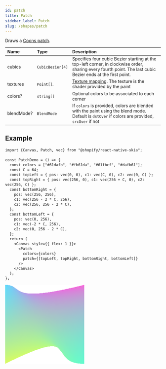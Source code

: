 ```yaml
---
id: patch
title: Patch
sidebar_label: Patch
slug: /shapes/patch
---
```


Draws a [Coons patch](https://en.wikipedia.org/wiki/Coons_patch).

| Name      | Type      |  Description                                                  |
|:----------|:----------|:--------------------------------------------------------------|
| cubics | `CubicBezier[4]` | Specifies four cubic Bezier starting at the top-left corner, in clockwise order, sharing every fourth point. The last cubic Bezier ends at the first point. |
| textures   | `Point[]`.   | [Texture mapping](https://en.wikipedia.org/wiki/Texture_mapping). The texture is the shader provided by the paint |
| colors?    | `string[]`   | Optional colors to be associated to each corner |
| blendMode? | `BlendMode`  | If `colors` is provided, colors are blended with the paint using the blend mode. Default is `dstOver` if colors are provided, `srcOver` if not |

## Example

```tsx twoslash
import {Canvas, Patch, vec} from "@shopify/react-native-skia";

const PatchDemo = () => {
  const colors = ["#61dafb", "#fb61da", "#61fbcf", "#dafb61"];
  const C = 64;
  const topLeft = { pos: vec(0, 0), c1: vec(C, 0), c2: vec(0, C) };
  const topRight = { pos: vec(256, 0), c1: vec(256 + C, 0), c2: vec(256, C) };
  const bottomRight = {
    pos: vec(256, 256),
    c1: vec(256 - 2 * C, 256),
    c2: vec(256, 256 - 2 * C),
  };
  const bottomLeft = {
    pos: vec(0, 256),
    c1: vec(-2 * C, 256),
    c2: vec(0, 256 - 2 * C),
  };
  return (
    <Canvas style={{ flex: 1 }}>
      <Patch
        colors={colors}
        patch={[topLeft, topRight, bottomRight, bottomLeft]}
      />
    </Canvas>
  );
};
```

![SVG Notation](assets/patch/example1.png)